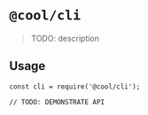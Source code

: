 # `@cool/cli`

> TODO: description

## Usage

```
const cli = require('@cool/cli');

// TODO: DEMONSTRATE API
```
